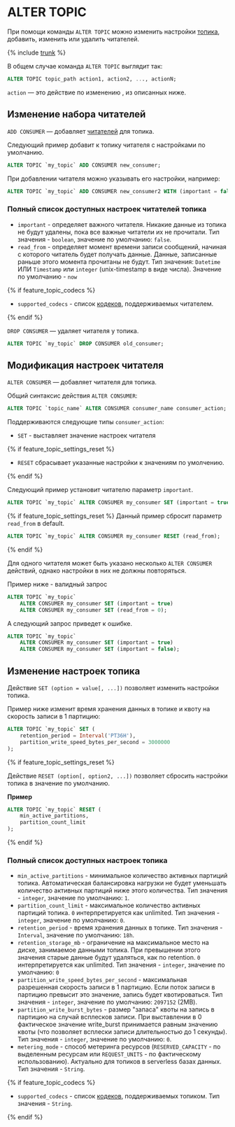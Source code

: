 # ALTER TOPIC

При помощи команды `ALTER TOPIC` можно изменить настройки [топика](../../../../concepts/topic), добавить, изменить или удалить читателей.

{% include [trunk](../../../_includes/trunk.md) %}

В общем случае команда `ALTER TOPIC` выглядит так:

```sql
ALTER TOPIC topic_path action1, action2, ..., actionN;
```

`action` — это действие по изменению , из описанных ниже.

## Изменение набора читателей

`ADD CONSUMER` — добавляет [читателей](../../../../concepts/topic#consumer) для топика.

Следующий пример добавит к топику читателя с настройками по умолчанию.

```sql
ALTER TOPIC `my_topic` ADD CONSUMER new_consumer;
```

При добавлении читателя можно указывать его настройки, например:

```sql
ALTER TOPIC `my_topic` ADD CONSUMER new_consumer2 WITH (important = false);
```

### Полный список доступных настроек читателей топика

* `important` - определяет важного читателя. Никакие данные из топика не будут удалены, пока все важные читатели их не прочитали. Тип значения - `boolean`, значение по умолчанию: `false`.
* `read_from` - определяет момент времени записи сообщений, начиная с которого читатель будет получать данные. Данные, записанные раньше этого момента прочитаны не будут. Тип значения: `Datetime` ИЛИ `Timestamp` или `integer` (unix-timestamp в виде числа). Значение по умолчанию - `now`

{% if feature_topic_codecs %}
* `supported_codecs` - список [кодеков](../../../../concepts/topic#message-codec), поддерживаемых читателем.

{% endif %}

`DROP CONSUMER` — удаляет читателя у топика.

```sql
ALTER TOPIC `my_topic` DROP CONSUMER old_consumer;
```

## Модификация настроек читателя

`ALTER CONSUMER` — добавляет читателя для топика.

Общий синтаксис действия `ALTER CONSUMER`:

```sql
ALTER TOPIC `topic_name` ALTER CONSUMER consumer_name consumer_action;
```

Поддерживаются следующие типы `consumer_action`:
* `SET` - выставляет значение настроек читателя

{% if feature_topic_settings_reset %}
* `RESET` сбрасывает указанные настройки к значениям по умолчению.

{% endif %}

Следующий пример установит читателю параметр `important`.

```sql
ALTER TOPIC `my_topic` ALTER CONSUMER my_consumer SET (important = true);
```

{% if feature_topic_settings_reset %}
Данный пример сбросит параметр `read_from` в default.

```sql
ALTER TOPIC `my_topic` ALTER CONSUMER my_consumer RESET (read_from);
```

{% endif %}

Для одного читателя может быть указано несколько `ALTER CONSUMER` действий, однако настройки в них не должны 
повторяться. 

Пример ниже - валидный запрос

```sql
ALTER TOPIC `my_topic`
    ALTER CONSUMER my_consumer SET (important = true)
    ALTER CONSUMER my_consumer SET (read_from = 0);
```

А следующий запрос приведет к ошибке.

```sql
ALTER TOPIC `my_topic`
    ALTER CONSUMER my_consumer SET (important = true)
    ALTER CONSUMER my_consumer SET (important = false);
```

## Изменение настроек топика

Действие `SET (option = value[, ...])` позволяет изменить настройки топика.

Пример ниже изменит время хранения данных в топике и квоту на скорость записи в 1 партицию: 

```sql
ALTER TOPIC `my_topic` SET (
    retention_period = Interval('PT36H'),
    partition_write_speed_bytes_per_second = 3000000
);
```

{% if feature_topic_settings_reset %}

Действие `RESET (option[, option2, ...])` позволяет сбросить настройки топика в значение по умолчанию.

**Пример**

```sql
ALTER TOPIC `my_topic` RESET (
    min_active_partitions,
    partition_count_limit    
);
```

{% endif %}

### Полный список доступных настроек топика

* `min_active_partitions` - минимальное количество активных партиций топика. Автоматическая балансировка нагрузки не будет уменьшать количество активных партиций ниже этого количества. Тип значения - `integer`, значение по умолчанию: `1`.
* `partition_count_limit` - максимальное количество активных партиций топика. `0` интерпретируется как unlimited. Тип значения - `integer`, значение по умолчанию: `0`.
* `retention_period` - время хранения данных в топике. Тип значения - `Interval`, значение по умолчанию: `18h`.
* `retention_storage_mb` - ограничение на максимальное место на диске, занимаемое данными топика. При превышении этого значения старые данные будут удаляться, как по retention. `0` интерпретируется как unlimited. Тип значения - `integer`, значение по умолчанию: `0`
* `partition_write_speed_bytes_per_second` - максимальная разрешенная скорость записи в 1 партицию. Если поток записи в партицию превысит это значение, запись будет квотироваться. Тип значения - `integer`, значение по умолчанию: `2097152` (2MB).
* `partition_write_burst_bytes` - размер "запаса" квоты на запись в партицию на случай всплесков записи. При выставлении в 0 фактическое значение write_burst принимается равным значению квоты (что позволяет всплески записи длительностью до 1 секунды). Тип значения - `integer`, значение по умолчанию: `0`.
* `metering_mode` - способ метеринга ресурсов (`RESERVED_CAPACITY` - по выделенным ресурсам или `REQUEST_UNITS` - по фактическому использованию). Актуально для топиков в serverless базах данных. Тип значения - `String`.

{% if feature_topic_codecs %}
* `supported_codecs` - список [кодеков](../../../../concepts/topic#message-codec), поддерживаемых топиком. Тип значения - `String`.

{% endif %}

